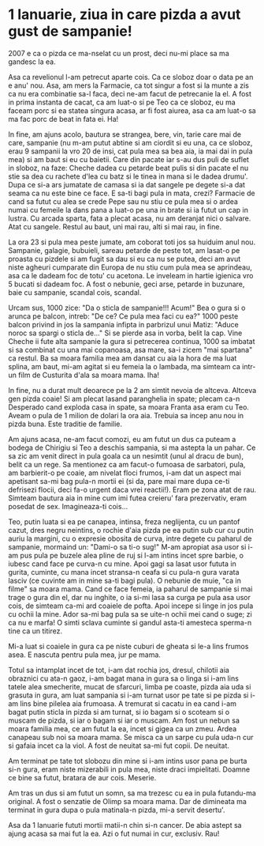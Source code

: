 # 1 Ianuarie, ziua in care pizda a avut gust de sampanie!

2007 e ca o pizda ce ma-nselat cu un prost, deci nu-mi place sa ma gandesc la ea.

Asa ca revelionul l-am petrecut aparte cois. Ca ce sloboz doar o data pe an e anu' nou. Asa, am mers la Farmacie, ca tot singur a fost si la munte a zis ca nu era combinatie sa-l faca, deci ne-am facut de petrecanie la el. A fost in prima instanta de cacat, ca am luat-o si pe Teo ca ce sloboz, eu ma faceam porc si ea statea singura acasa, ar fi fost aiurea, asa ca am luat-o sa ma fac porc de beat in fata ei. Ha!

In fine, am ajuns acolo, bautura se strangea, bere, vin, tarie care mai de care, sampanie (nu m-am putut abtine si am ciordit si eu una, ca ce sloboz, erau 9 sampanii la vro 20 de insi, cat pula mea sa bea aia, ia mai dai in pula mea) si am baut si eu cu baietii. Care din pacate iar s-au dus puli de suflet in sloboz, na faze: Cheche dadea cu petarde beat pulis si din pacate el nu stie sa dea cu rachete d'lea cu batz si le tinea in mana si le dadea drumu'. Dupa ce si-a ars jumatate de camasa si ia dat sangele pe degete si-a dat seama ca nu este bine ce face. E sa-ti bagi pula in mata, crezi? Farmacie de cand sa futut cu alea se crede Pepe sau nu stiu ce pula mea si o ardea numai cu femeile la dans pana a luat-o pe una in brate si ia futut un cap in lustra. Cu arcada sparta, fata a plecat acasa, nu am deranjat nici o salvare. Atat cu sangele. Restul au baut, uni mai rau, alti si mai rau, in fine.

La ora 23 si pula mea peste jumate, am coborat toti jos sa huiduim anul nou. Sampanie, galagie, bubuieli, sareau petarde de peste tot, am lasat-o pe proasta cu pizdele si am fugit sa dau si eu ca nu se putea, deci am avut niste agheuri cumparate din Europa de nu stiu cum pula mea se aprindeau, asa ca le dadeam foc de totu' cu acetona. Le inveleam in hartie igienica vro 5 bucati si dadeam foc. A fost o nebunie, geci arse, petarde in buzunare, baie cu sampanie, scandal cois, scandal.

Urcam sus, 1000 zice: "Da o sticla de sampanie!!! Acum!" Bea o gura si o arunca pe balcon, intreb: "De ce? Ce pula mea faci cu ea?" 1000 peste balcon privind in jos la sampania infipta in parbrizul unui Matiz: "Aduce noroc sa spargi o sticla de..." Si se pierde asa in vorba, belit la cap. Vine Cheche ii fute alta sampanie la gura si petrecerea continua, 1000 sa imbatat si sa combinat cu una mai copanoasa, asa mare, sa-i zicem "mai spartana" ca restul. Ba sa moara familia mea am dansat cu aia la hora de ma luat splina, am baut, mi-am agitat si eu femeia la o lambada, ma simteam ca intr-un film de Custurita d'ala sa moara mama. Iha!

In fine, nu a durat mult deoarece pe la 2 am simtit nevoia de altceva. Altceva gen pizda coaie! Si am plecat lasand paranghelia in spate; plecam ca-n Desperado cand exploda casa in spate, sa moara Franta asa eram cu Teo. Aveam o pula de 1 milion de dolari la ora aia. Trebuia sa incep anu nou in pizda buna. Este traditie de familie.

Am ajuns acasa, ne-am facut comozi, eu am futut un dus ca puteam a bodega de Chirigiu si Teo a deschis sampania, si ma astepta la un pahar. Ce sa zic am venit direct in pula goala ca un nesimtit (unul al dracu de bun), belit ca un rege. Sa mentionez ca am facut-o fumoasa de sarbatori, pula, am barbierit-o pe coaie, am nivelat floci frumos, i-am dat un aspect mai apetisant sa-mi bag pula-n mortii ei (si da, pare mai mare dupa ce-ti defrisezi flocii, deci fa-o urgent daca vrei reactii!). Eram pe zona atat de rau. Simteam bautura aia in mine cum imi futea creieru' fara prezervativ, eram posedat de sex. Imagineaza-ti cois...

Teo, putin luata si ea pe canapea, intinsa, freza neglijenta, cu un pantof cazut, dres negru neintins, o rochie d'aia pizda pe ea putin sub cur cu putin auriu la margini, cu o expresie obosita de curva, intre degete cu paharul de sampanie, mormaind un: "Dami-o sa ti-o sug!" M-am apropiat asa usor si i-am pus pula pe buzele alea pline de ruj si l-am intins incet spre barbie, o iubesc cand face pe curva-n cu mine. Apoi gagi sa lasat usor fututa in gurita, cuminte, cu mana incet stransa-n ceafa si cu pula-n gura varata lasciv (ce cuvinte am in mine sa-ti bagi pula). O nebunie de muie, "ca in filme" sa moara mama. Cand ce face femeia, ia paharul de sampanie si mai trage o gura din el, dar nu inghite, o ia si-mi lasa sa curga pe pula asa usor cois, de simteam ca-mi ard coaiele de pofta. Apoi incepe si linge in jos pula cu ochii la mine. Ador sa-mi bag pula sa se uite-n ochii mei cand o suge; zi ca nu e marfa! O simti sclava cuminte si gandul asta-ti amesteca sperma-n tine ca un titirez.

Mi-a luat si coaiele in gura ca pe niste cuburi de gheata si le-a lins frumos asea. E nascuta pentru pula mea, jur pe mama.

Totul sa intamplat incet de tot, i-am dat rochia jos, dresul, chilotii aia obraznici cu ata-n gaoz, i-am bagat mana in gura sa o linga si i-am lins tatele alea smecherite, mucat de sfarcuri, limba pe coaste, pizda aia uda si grasuta in gura, am luat sampania si i-am turnat usor pe tate si pe pizda si i-am lins bine pilelea aia frumoasa. A tremurat si cacatu in ea cand i-am bagat putin sticla in pizda si am turnat, si io bagam si o scoteam si o muscam de pizda, si iar o bagam si iar o muscam. Am fost un nebun sa moara familia mea, ce am futut la ea, incet si gigea ca un zmeu. Ardea canapeau sub noi sa moara mama. Se misca ca un sarpe cu pula uda-n cur si gafaia incet ca la viol. A fost de neuitat sa-mi fut copii. De neuitat.

Am terminat pe tate tot slobozu din mine si i-am intins usor pana pe burta si-n gura, eram niste mizerabili in pula mea, niste draci impielitati. Doamne ce bine sa futut, bratara de aur cois. Meserie.

Am tras un dus si am futut un somn, sa ma trezesc cu ea in pula futandu-ma original. A fost o senzatie de Olimp sa moara mama. Dar de dimineata ma terminat in gura dupa o pula matinala-n pizda, mi-a servit desertu'.

Asa da 1 Ianuarie fututi mortii matii-n chin si-n cancer. De abia astept sa ajung acasa sa mai fut la ea. Azi o fut numai in cur, exclusiv. Rau!
